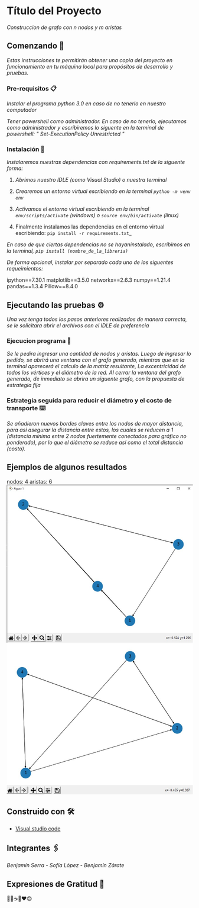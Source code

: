 # Título del Proyecto

_Construccion de grafo con n nodos y m aristas_

## Comenzando 🚀

_Estas instrucciones te permitirán obtener una copia del proyecto en funcionamiento en tu máquina local para propósitos de desarrollo y pruebas._


### Pre-requisitos 📋

_Instalar el programa python 3.0 en caso de no tenerlo en nuestro computador_

_Tener powershell como administrador. En caso de no tenerlo, ejecutamos como administrador y escribiremos lo siguente en la terminal de powershell: " Set-ExecutionPolicy Unrestricted "_ 


### Instalación 🔧

_Instalaremos nuestras dependencias con requirements.txt de la siguente forma:_

1. _Abrimos nuestro IDLE (como Visual Studio) o nuestra terminal_

2. _Crearemos un entorno virtual escribiendo en la terminal `python -m venv env`_

3. _Activamos el entorno virtual escribiendo en la terminal `env/scripts/activate` (windows) o `source env/bin/activate` (linux)_

4. Finalmente instalamos las dependencias en el entorno virtual escribiendo: `pip install -r requirements.txt`_

_En caso de que ciertas dependencias no se hayaninstalado, escribimos en la terminal, `pip install (nombre_de_la_libreria)`_

_De forma opcional, instalar por separado cada uno de los siguentes requeimientos:_

ipython==7.30.1
matplotlib==3.5.0
networkx==2.6.3
numpy==1.21.4
pandas==1.3.4
Pillow==8.4.0


## Ejecutando las pruebas ⚙️

_Una vez tenga todos los pasos anteriores realizados de manera correcta, se le solicitara abrir el archivos con el IDLE de preferencia_

### Ejecucion programa 🔩

_Se le pedira ingresar una cantidad de nodos y aristas. Luego de ingresar lo pedido, se abrirá una ventana con el grafo generado, mientras que en la terminal aparecerá el calculo de la matriz resultante, La excentricidad de todos los vértices y el diámetro de la red. Al cerrar la ventana del grafo generado, de inmediato se abrira un siguente grafo, con la propuesta de estrategia fija_

### Estrategia seguida para reducir el diámetro y el costo de transporte ⌨️

_Se añadieron nuevos bordes claves entre los nodos de mayor distancia, para asi asegurar la distancia entre estos, los cuales se reducen a 1 (distancia mínima entre 2 nodos fuertemente conectados para gráfico no ponderado), por lo que el diámetro se reduce así como el total distancia (costo)._

## Ejemplos de algunos resultados

nodos: 4
aristas: 6
![4 y 6](img1.jpeg)
![4 y 6](img2.jpeg)

## Construido con 🛠️

* [Visual studio code](https://code.visualstudio.com)

## Integrantes 🖇️
_Benjamín Serra -_
_Sofía López -_
_Benjamín Zárate_


## Expresiones de Gratitud 🎁

 📢🍺☕🤓❤️😊
